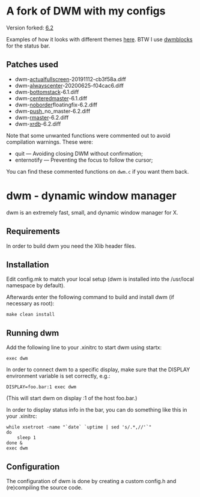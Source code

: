 # A fork of DWM with my configs
Version forked: [6.2](https://dl.suckless.org/dwm/dwm-6.2.tar.gz)

Examples of how it looks with different themes [here][dwm-album]. BTW I use
[dwmblocks][bar] for the status bar.

[dwm-album]: https://imgur.com/a/mgMmCY4
[bar]: https://github.com/torrinfail/dwmblocks


## Patches used
*   dwm-[actualfullscreen][actualfullscreen]-20191112-cb3f58a.diff
*   dwm-[alwayscenter][alwayscenter]-20200625-f04cac6.diff
*   dwm-[bottomstack][bottomstack]-6.1.diff
*   dwm-[centeredmaster][centeredmaster]-6.1.diff
*   dwm-[noborder][noborder]floatingfix-6.2.diff
*   dwm-[push][push]\_no\_master-6.2.diff
*   dwm-[rmaster][rmaster]-6.2.diff
*   dwm-[xrdb][xrdb]-6.2.diff

Note that some unwanted functions were commented out to avoid compilation
warnings. These were:
*   quit &mdash; Avoiding closing DWM without confirmation;
*   enternotify &mdash; Preventing the focus to follow the cursor;

You can find these commented functions on `dwm.c` if you want them back.

[actualfullscreen]: https://dwm.suckless.org/patches/actualfullscreen/
[alwayscenter]: https://dwm.suckless.org/patches/alwayscenter/
[bottomstack]: https://dwm.suckless.org/patches/bottomstack/
[centeredmaster]: https://dwm.suckless.org/patches/centeredmaster/
[noborder]: https://dwm.suckless.org/patches/noborder/
[push]: https://dwm.suckless.org/patches/push/
[rmaster]: https://dwm.suckless.org/patches/rmaster/
[xrdb]: https://dwm.suckless.org/patches/xrdb/

# dwm - dynamic window manager
dwm is an extremely fast, small, and dynamic window manager for X.


## Requirements
In order to build dwm you need the Xlib header files.


## Installation
Edit config.mk to match your local setup (dwm is installed into
the /usr/local namespace by default).

Afterwards enter the following command to build and install dwm (if
necessary as root):

    make clean install


## Running dwm
Add the following line to your .xinitrc to start dwm using startx:

    exec dwm

In order to connect dwm to a specific display, make sure that
the DISPLAY environment variable is set correctly, e.g.:

    DISPLAY=foo.bar:1 exec dwm

(This will start dwm on display :1 of the host foo.bar.)

In order to display status info in the bar, you can do something
like this in your .xinitrc:

    while xsetroot -name "`date` `uptime | sed 's/.*,//'`"
    do
        sleep 1
    done &
    exec dwm


## Configuration
The configuration of dwm is done by creating a custom config.h
and (re)compiling the source code.
